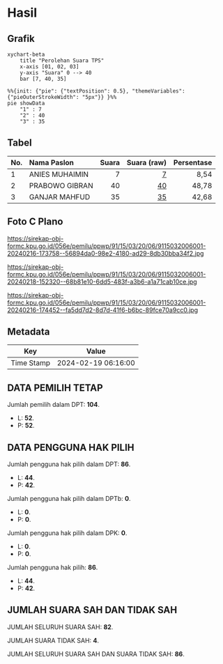 # Hasil

## Grafik

```mermaid
xychart-beta
    title "Perolehan Suara TPS"
    x-axis [01, 02, 03]
    y-axis "Suara" 0 --> 40
    bar [7, 40, 35]
```

```mermaid
%%{init: {"pie": {"textPosition": 0.5}, "themeVariables": {"pieOuterStrokeWidth": "5px"}} }%%
pie showData
    "1" : 7
    "2" : 40
    "3" : 35
```

## Tabel

| No. | Nama Paslon    | Suara | Suara (raw) | Persentase |
|:--- |:-------------- | -----:| -----------:| ----------:|
| 1   | ANIES MUHAIMIN | 7     | [7][p-1]    | 8,54       |
| 2   | PRABOWO GIBRAN | 40    | [40][p-2]   | 48,78      |
| 3   | GANJAR MAHFUD  | 35    | [35][p-3]   | 42,68      |


[p-1]: https://github.com/gigit-pemilu/pemilu-2024-91-papua/blob/main/pilpres/hitung-suara/sub/91-papua/sub/15-waropen/sub/03-masirei/sub/2006-saurisirami/sub/001-tps/sub/paslon-1.txt
[p-2]: https://github.com/gigit-pemilu/pemilu-2024-91-papua/blob/main/pilpres/hitung-suara/sub/91-papua/sub/15-waropen/sub/03-masirei/sub/2006-saurisirami/sub/001-tps/sub/paslon-2.txt
[p-3]: https://github.com/gigit-pemilu/pemilu-2024-91-papua/blob/main/pilpres/hitung-suara/sub/91-papua/sub/15-waropen/sub/03-masirei/sub/2006-saurisirami/sub/001-tps/sub/paslon-3.txt

## Foto C Plano

https://sirekap-obj-formc.kpu.go.id/056e/pemilu/ppwp/91/15/03/20/06/9115032006001-20240216-173758--56894da0-98e2-4180-ad29-8db30bba34f2.jpg

https://sirekap-obj-formc.kpu.go.id/056e/pemilu/ppwp/91/15/03/20/06/9115032006001-20240218-152320--68b81e10-6dd5-483f-a3b6-a1a71cab10ce.jpg

https://sirekap-obj-formc.kpu.go.id/056e/pemilu/ppwp/91/15/03/20/06/9115032006001-20240216-174452--fa5dd7d2-8d7d-41f6-b6bc-89fce70a9cc0.jpg


## Metadata

| Key        | Value               |
| ---------- | ------------------- |
| Time Stamp | 2024-02-19 06:16:00 |


## DATA PEMILIH TETAP

Jumlah pemilih dalam DPT: **104**.
 * L: **52**.
 * P: **52**.

## DATA PENGGUNA HAK PILIH

Jumlah pengguna hak pilih dalam DPT: **86**.
 * L: **44**.
 * P: **42**.

Jumlah pengguna hak pilih dalam DPTb: **0**.
 * L: **0**.
 * P: **0**.

Jumlah pengguna hak pilih dalam DPK: **0**.
 * L: **0**.
 * P: **0**.

Jumlah pengguna hak pilih: **86**.
 * L: **44**.
 * P: **42**.

## JUMLAH SUARA SAH DAN TIDAK SAH

JUMLAH SELURUH SUARA SAH: **82**.

JUMLAH SUARA TIDAK SAH: **4**.

JUMLAH SELURUH SUARA SAH DAN SUARA TIDAK SAH: **86**.


